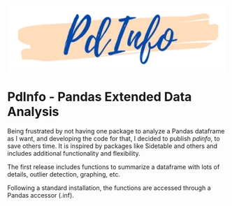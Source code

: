 <!-- ![](img/AnalyticsTitle2.jpg) -->

<p align="center">
  <img width="500" height="150" src="img/PdInfo_logo.png">
</p>

# PdInfo - Pandas Extended Data Analysis

Being frustrated by not having one package to analyze a Pandas dataframe as I want, and developing the code for that, I decided to publish *pdinfo*, to save others time. 
It is inspired by packages like Sidetable and others and includes additional functionality and flexibility.

The first release includes functions to summarize a dataframe with lots of details, outlier detection, graphing, etc.

Following a standard installation, the functions are accessed through a Pandas accessor (.inf).
